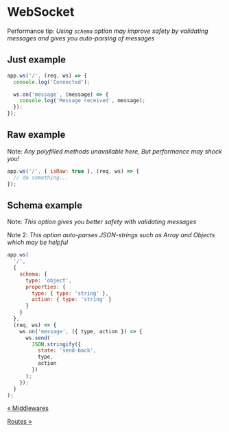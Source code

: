 # WebSocket

Performance tip: _Using `schema` option may improve safety by validating messages and gives you auto-parsing of messages_

## Just example

```js
app.ws('/', (req, ws) => {
  console.log('Connected');

  ws.on('message', (message) => {
    console.log('Message received', message);
  });
});
```

## Raw example

Note: _Any polyfilled methods unavailable here, But performance may shock you!_

```js
app.ws('/', { isRaw: true }, (req, ws) => {
  // do something...
});
```

## Schema example

Note: _This option gives you better safety with validating messages_

Note 2: _This option auto-parses JSON-strings such as Array and Objects which may be helpful_

```js
app.ws(
  '/',
  {
    schema: {
      type: 'object',
      properties: {
        type: { type: 'string' },
        action: { type: 'string' }
      }
    }
  },
  (req, ws) => {
    ws.on('message', ({ type, action }) => {
      ws.send(
        JSON.stringify({
          state: 'send-back',
          type,
          action
        })
      );
    });
  }
);
```

[&laquo; Middlewares](./middlewares.md)

[Routes &raquo;](./routes.md)
